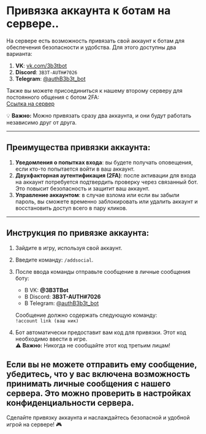 # Привязка аккаунта к ботам на сервере..

На сервере есть возможность привязать свой аккаунт к ботам для обеспечения безопасности и удобства. Для этого доступны два варианта:

1. **VK**: [vk.com/3b3tbot](https://vk.com/3b3tbot)
2. **Discord**: `3B3T-AUTH#7026`
3. **Telegram**: [@authB3b3t_bot](https://t.me/authB3b3t_bot)

Также вы можете присоединиться к нашему второму серверу для постоянного общения с ботом 2FA:  
[Ссылка на сервер](https://discord.com/invite/3b3t)

💡 **Важно:** Можно привязать сразу два аккаунта, и они будут работать независимо друг от друга.

---

## Преимущества привязки аккаунта:

1. **Уведомления о попытках входа**: вы будете получать оповещения, если кто-то попытается войти в ваш аккаунт.  
2. **Двухфакторная аутентификация (2FA)**: после активации для входа на аккаунт потребуется подтвердить проверку через связанный бот. Это повысит безопасность и защитит ваш аккаунт.  
3. **Управление аккаунтом**: в случае взлома или если вы забыли пароль, вы сможете временно заблокировать или удалить аккаунт и восстановить доступ всего в пару кликов.  

---

## Инструкция по привязке аккаунта:

1. Зайдите в игру, используя свой аккаунт.  
2. Введите команду: `/addsocial`.  
3. После ввода команды отправьте сообщение в личные сообщения боту:  
    - В VK: **@3B3TBot**  
    - В Discord: **3B3T-AUTH#7026**  
    - В Telegram: [@authB3b3t_bot](https://t.me/authB3b3t_bot)  

   Сообщение должно содержать следующую команду:  
   ```!account link (ваш ник)```  

4. Бот автоматически предоставит вам код для привязки. Этот код необходимо ввести в игре.  
   ⚠️ **Важно:** Никогда не сообщайте этот код третьим лицам!

Если вы не можете отправить ему сообщение, убедитесь, что у вас включена возможность принимать личные сообщения с нашего сервера. Это можно проверить в настройках конфиденциальности сервера.
---

Сделайте привязку аккаунта и наслаждайтесь безопасной и удобной игрой на сервере! 🎮
